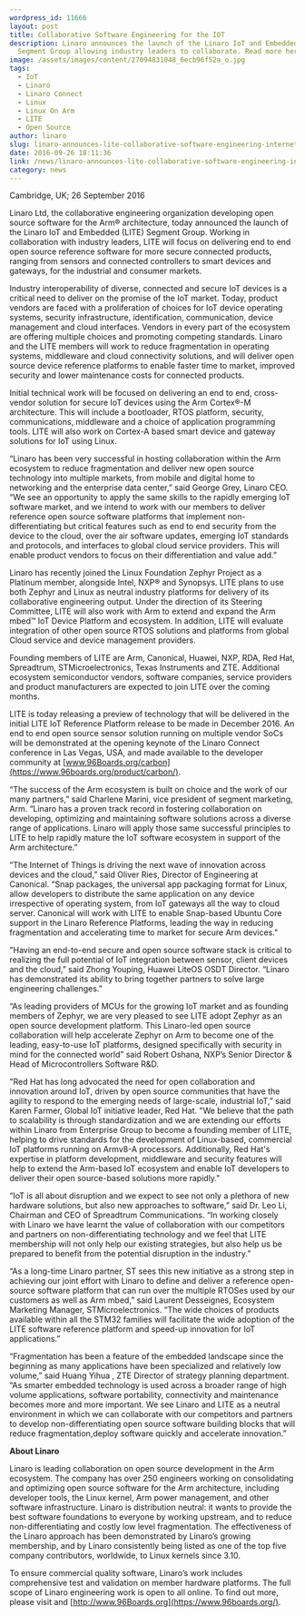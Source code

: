 ```yaml
---
wordpress_id: 11666
layout: post
title: Collaborative Software Engineering for the IOT
description: Linaro announces the launch of the Linaro IoT and Embedded (LITE)
  Segment Group allowing industry leaders to collaborate. Read more here.
image: /assets/images/content/27094831048_6ecb96f52a_o.jpg
tags:
  - IoT
  - Linaro
  - Linaro Connect
  - Linux
  - Linux On Arm
  - LITE
  - Open Source
author: linaro
slug: linaro-announces-lite-collaborative-software-engineering-internet-things-iot
date: 2016-09-26 18:11:36
link: /news/linaro-announces-lite-collaborative-software-engineering-internet-things-iot/
category: news
---
```


Cambridge, UK; 26 September 2016

Linaro Ltd, the collaborative engineering organization developing open source software for the Arm® architecture, today announced the launch of the Linaro IoT and Embedded (LITE) Segment Group. Working in collaboration with industry leaders, LITE will focus on delivering end to end open source reference software for more secure connected products, ranging from sensors and connected controllers to smart devices and gateways, for the industrial and consumer markets.

Industry interoperability of diverse, connected and secure IoT devices is a critical need to deliver on the promise of the IoT market. Today, product vendors are faced with a proliferation of choices for IoT device operating systems, security infrastructure, identification, communication, device management and cloud interfaces. Vendors in every part of the ecosystem are offering multiple choices and promoting competing standards. Linaro and the LITE members will work to reduce fragmentation in operating systems, middleware and cloud connectivity solutions, and will deliver open source device reference platforms to enable faster time to market, improved security and lower maintenance costs for connected products.

Initial technical work will be focused on delivering an end to end, cross-vendor solution for secure IoT devices using the Arm Cortex®-M architecture. This will include a bootloader, RTOS platform, security, communications, middleware and a choice of application programming tools. LITE will also work on Cortex-A based smart device and gateway solutions for IoT using Linux.

“Linaro has been very successful in hosting collaboration within the Arm ecosystem to reduce fragmentation and deliver new open source technology into multiple markets, from mobile and digital home to networking and the enterprise data center,” said George Grey, Linaro CEO. “We see an opportunity to apply the same skills to the rapidly emerging IoT software market, and we intend to work with our members to deliver reference open source software platforms that implement non-differentiating but critical features such as end to end security from the device to the cloud, over the air software updates, emerging IoT standards and protocols, and interfaces to global cloud service providers. This will enable product vendors to focus on their differentiation and value add.”

Linaro has recently joined the Linux Foundation Zephyr Project as a Platinum member, alongside Intel, NXP® and Synopsys. LITE plans to use both Zephyr and Linux as neutral industry platforms for delivery of its collaborative engineering output. Under the direction of its Steering Committee, LITE will also work with Arm to extend and expand the Arm mbed™ IoT Device Platform and ecosystem. In addition, LITE will evaluate integration of other open source RTOS solutions and platforms from global Cloud service and device management providers.

Founding members of LITE are Arm, Canonical, Huawei, NXP, RDA, Red Hat, Spreadtrum, STMicroelectronics, Texas Instruments and ZTE. Additional ecosystem semiconductor vendors, software companies, service providers and product manufacturers are expected to join LITE over the coming months.

LITE is today releasing a preview of technology that will be delivered in the initial LITE IoT Reference Platform release to be made in December 2016. An end to end open source sensor solution running on multiple vendor SoCs will be demonstrated at the opening keynote of the Linaro Connect conference in Las Vegas, USA, and made available to the developer community at [www.96Boards.org/carbon](https://www.96boards.org/product/carbon/).

“The success of the Arm ecosystem is built on choice and the work of our many partners,” said Charlene Marini, vice president of segment marketing, Arm. “Linaro has a proven track record in fostering collaboration on developing, optimizing and maintaining software solutions across a diverse range of applications. Linaro will apply those same successful principles to LITE to help rapidly mature the IoT software ecosystem in support of the Arm architecture.”

“The Internet of Things is driving the next wave of innovation across devices and the cloud,” said Oliver Ries, Director of Engineering at Canonical. “Snap packages, the universal app packaging format for Linux, allow developers to distribute the same application on any device irrespective of operating system, from IoT gateways all the way to cloud server. Canonical will work with LITE to enable Snap-based Ubuntu Core support in the Linaro Reference Platforms, leading the way in reducing fragmentation and accelerating time to market for secure Arm devices."

"Having an end-to-end secure and open source software stack is critical to realizing the full potential of IoT integration between sensor, client devices and the cloud,” said Zhong Youping, Huawei LiteOS OSDT Director. “Linaro has demonstrated its ability to bring together partners to solve large engineering challenges.”

“As leading providers of MCUs for the growing IoT market and as founding members of Zephyr, we are very pleased to see LITE adopt Zephyr as an open source development platform. This Linaro-led open source collaboration will help accelerate Zephyr on Arm to become one of the leading, easy-to-use IoT platforms, designed specifically with security in mind for the connected world” said Robert Oshana, NXP’s Senior Director & Head of Microcontrollers Software R&D.

"Red Hat has long advocated the need for open collaboration and innovation around IoT, driven by open source communities that have the agility to respond to the emerging needs of large-scale, industrial IoT,” said Karen Farmer, Global IoT initiative leader, Red Hat. "We believe that the path to scalability is through standardization and we are extending our efforts within Linaro from Enterprise Group to become a founding member of LITE, helping to drive standards for the development of Linux-based, commercial IoT platforms running on Armv8-A processors. Additionally, Red Hat's expertise in platform development, middleware and security features will help to extend the Arm-based IoT ecosystem and enable IoT developers to deliver their open source-based solutions more rapidly."

“IoT is all about disruption and we expect to see not only a plethora of new hardware solutions, but also new approaches to software,” said Dr. Leo Li, Chairman and CEO of Spreadtrum Communications. “In working closely with Linaro we have learnt the value of collaboration with our competitors and partners on non-differentiating technology and we feel that LITE membership will not only help our existing strategies, but also help us be prepared to benefit from the potential disruption in the industry.”

“As a long-time Linaro partner, ST sees this new initiative as a strong step in achieving our joint effort with Linaro to define and deliver a reference open-source software platform that can run over the multiple RTOSes used by our customers as well as Arm mbed,” said Laurent Desseignes, Ecosystem Marketing Manager, STMicroelectronics. “The wide choices of products available within all the STM32 families will facilitate the wide adoption of the LITE software reference platform and speed-up innovation for IoT applications.”

“Fragmentation has been a feature of the embedded landscape since the beginning as many applications have been specialized and relatively low volume,” said Huang Yihua , ZTE Director of strategy planning department. “As smarter embedded technology is used across a broader range of high volume applications, software portability, connectivity and maintenance becomes more and more important. We see Linaro and LITE as a neutral environment in which we can collaborate with our competitors and partners to develop non-differentiating open source software building blocks that will reduce fragmentation,deploy software quickly and accelerate innovation.”

**About Linaro**

Linaro is leading collaboration on open source development in the Arm ecosystem. The company has over 250 engineers working on consolidating and optimizing open source software for the Arm architecture, including developer tools, the Linux kernel, Arm power management, and other software infrastructure. Linaro is distribution neutral: it wants to provide the best software foundations to everyone by working upstream, and to reduce non-differentiating and costly low level fragmentation. The effectiveness of the Linaro approach has been demonstrated by Linaro’s growing membership, and by Linaro consistently being listed as one of the top five company contributors, worldwide, to Linux kernels since 3.10.

To ensure commercial quality software, Linaro’s work includes comprehensive test and validation on member hardware platforms. The full scope of Linaro engineering work is open to all online. To find out more, please visit []() and [http://www.96Boards.org](https://www.96boards.org/).
